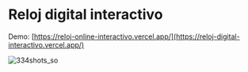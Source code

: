 # Reloj digital interactivo

Demo: [https://reloj-online-interactivo.vercel.app/](https://reloj-digital-interactivo.vercel.app/)


![334shots_so](https://github.com/user-attachments/assets/e30a458f-0026-4b9d-8dff-7210ceb778fd)

